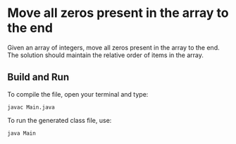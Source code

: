 # Move all zeros present in the array to the end

Given an array of integers, move all zeros present in the array to the end.
The solution should maintain the relative order of items in the array.

## Build and Run

To compile the file, open your terminal and type:
```
javac Main.java
```

To run the generated class file, use:
```
java Main
```
